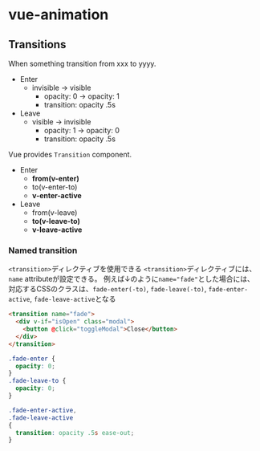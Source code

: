 # vue-animation
## Transitions
When something transition from xxx to yyyy.

- Enter
  - invisible -> visible
    - opacity: 0 -> opacity: 1
    - transition: opacity .5s
- Leave
  - visible -> invisible
    - opacity: 1 -> opacity: 0
    - transition: opacity .5s

Vue provides `Transition` component.
- Enter
  - **from(v-enter)**
  - to(v-enter-to)
  - **v-enter-active**
- Leave
  - from(v-leave)
  - **to(v-leave-to)**
  - **v-leave-active**

### Named transition
`<transition>`ディレクティブを使用できる
`<transition>`ディレクティブには、`name` attributeが設定できる。
例えば↓のように`name="fade"`とした場合には、
対応するCSSのクラスは、`fade-enter(-to)`, `fade-leave(-to)`,
`fade-enter-active`, `fade-leave-active`となる

```html
<transition name="fade">
  <div v-if="isOpen" class="modal">
    <button @click="toggleModal">Close</button>
  </div>
</transition>
```

```css
.fade-enter {
  opacity: 0;
}
.fade-leave-to {
  opacity: 0;
}

.fade-enter-active,
.fade-leave-active
{
  transition: opacity .5s ease-out;
}
```
